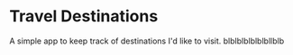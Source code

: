 # Travel Destinations

A simple app to keep track of destinations I'd like to visit.
blblblblblblbllblb
